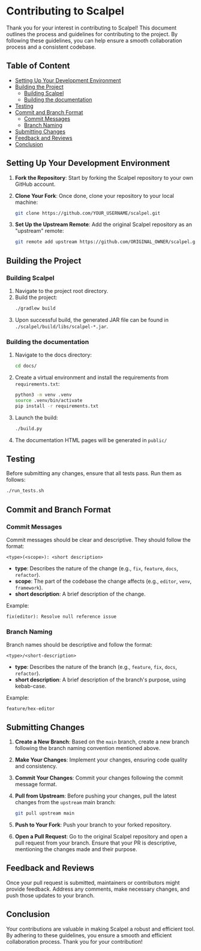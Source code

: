 # Contributing to Scalpel

Thank you for your interest in contributing to Scalpel! This document outlines the process and guidelines for contributing to the project. By following these guidelines, you can help ensure a smooth collaboration process and a consistent codebase.

## Table of Content

-   [Setting Up Your Development Environment](#setting-up-your-development-environment)
-   [Building the Project](#building-the-project)
    -   [Building Scalpel](#building-scalpel)
    -   [Building the documentation](#building-the-documentation)
-   [Testing](#testing)
-   [Commit and Branch Format](#commit-and-branch-format)
    -   [Commit Messages](#commit-messages)
    -   [Branch Naming](#branch-naming)
-   [Submitting Changes](#submitting-changes)
-   [Feedback and Reviews](#feedback-and-reviews)
-   [Conclusion](#conclusion)

## Setting Up Your Development Environment

1. **Fork the Repository**: Start by forking the Scalpel repository to your own GitHub account.

2. **Clone Your Fork**: Once done, clone your repository to your local machine:

    ```sh
    git clone https://github.com/YOUR_USERNAME/scalpel.git
    ```

3. **Set Up the Upstream Remote**: Add the original Scalpel repository as an "upstream" remote:
    ```sh
    git remote add upstream https://github.com/ORIGINAL_OWNER/scalpel.git
    ```

## Building the Project

### Building Scalpel

1. Navigate to the project root directory.
2. Build the project:
    ```sh
    ./gradlew build
    ```
3. Upon successful build, the generated JAR file can be found in `./scalpel/build/libs/scalpel-*.jar`.

### Building the documentation

1. Navigate to the docs directory:
    ```sh
    cd docs/
    ```
2. Create a virtual environment and install the requirements from `requirements.txt`:
    ```sh
    python3 -m venv .venv
    source .venv/bin/activate
    pip install -r requirements.txt
    ```
3. Launch the build:
    ```sh
    ./build.py
    ```
4. The documentation HTML pages will be generated in `public/`

## Testing

Before submitting any changes, ensure that all tests pass. Run them as follows:

```sh
./run_tests.sh
```

## Commit and Branch Format

### Commit Messages

Commit messages should be clear and descriptive. They should follow the format:

```
<type>(<scope>): <short description>
```

-   **type**: Describes the nature of the change (e.g., `fix`, `feature`, `docs`, `refactor`).
-   **scope**: The part of the codebase the change affects (e.g., `editor`, `venv`, `framework`).
-   **short description**: A brief description of the change.

Example:

```
fix(editor): Resolve null reference issue
```

### Branch Naming

Branch names should be descriptive and follow the format:

```
<type>/<short-description>
```

-   **type**: Describes the nature of the branch (e.g., `feature`, `fix`, `docs`, `refactor`).
-   **short description**: A brief description of the branch's purpose, using kebab-case.

Example:

```
feature/hex-editor
```

## Submitting Changes

1. **Create a New Branch**: Based on the `main` branch, create a new branch following the branch naming convention mentioned above.

2. **Make Your Changes**: Implement your changes, ensuring code quality and consistency.

3. **Commit Your Changes**: Commit your changes following the commit message format.

4. **Pull from Upstream**: Before pushing your changes, pull the latest changes from the `upstream` main branch:

    ```sh
    git pull upstream main
    ```

5. **Push to Your Fork**: Push your branch to your forked repository.

6. **Open a Pull Request**: Go to the original Scalpel repository and open a pull request from your branch. Ensure that your PR is descriptive, mentioning the changes made and their purpose.

## Feedback and Reviews

Once your pull request is submitted, maintainers or contributors might provide feedback. Address any comments, make necessary changes, and push those updates to your branch.

## Conclusion

Your contributions are valuable in making Scalpel a robust and efficient tool. By adhering to these guidelines, you ensure a smooth and efficient collaboration process. Thank you for your contribution!
